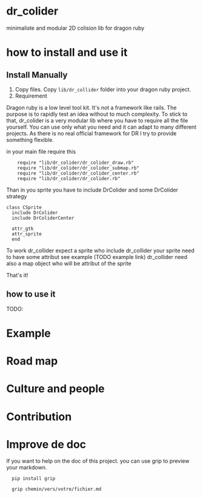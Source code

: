 # dr_colider

minimaliste and modular 2D colision lib for dragon ruby

# how to install and use it

## Install Manually

1. Copy files. Copy `lib/dr_collider` folder into your dragon ruby project.
2. Requirement

Dragon ruby is a low level tool kit.
It's not a framework like rails. The purpose is to rapidly test an idea without
to much complexity.
To stick to that,
dr_colider is a very modular lib where you have to require all the file yourself.
You can use only what you need and it can adapt to many different projects.
As there is no real official framework for DR I try to provide something
flexible.

in your main file require this

```
    require "lib/dr_colider/dr_colider_draw.rb"
    require "lib/dr_colider/dr_colider_submap.rb"
    require "lib/dr_colider/dr_colider_center.rb"
    require "lib/dr_colider/dr_colider.rb"
```

Than in you sprite you have to include DrColider and some DrColider strategy

```
class CSprite
  include DrColider
  include DrColiderCenter

  attr_gtk
  attr_sprite
  end
```

To work dr_collider expect a sprite who include dr_collider
your sprite need to have some attribut see example (TODO example link)
dr_collider need also a map object who will be attribut of the sprite

That's it!

## how to use it

TODO:

# Example

# Road map

# Culture and people

# Contribution

# Improve de doc

If you want to help on the doc of this project.
you can use grip to preview your markdown.

```
  pip install grip

```

```
  grip chemin/vers/votre/fichier.md

```
